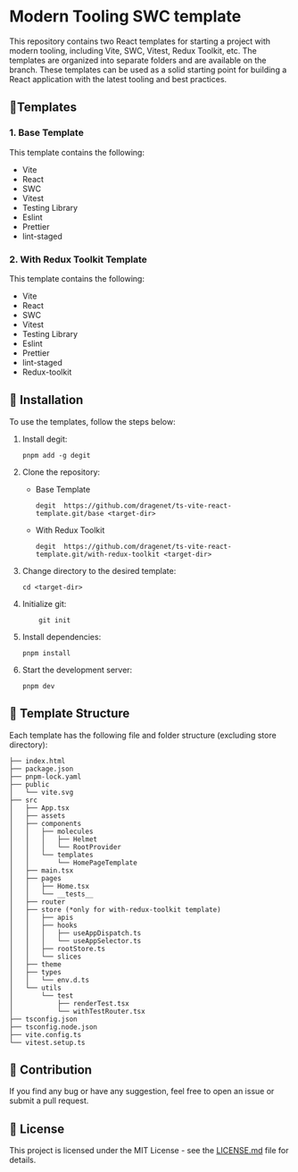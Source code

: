 # Modern Tooling SWC template

This repository contains two React templates for starting a project with modern 
tooling, including Vite, SWC, Vitest, Redux Toolkit, etc. The templates are organized
into separate folders and are available on the branch. 
These templates can be used as a solid starting point for building a React application 
with the latest tooling and best practices.
## 📝Templates
### 1. Base Template
This template contains the following:

- Vite
- React
- SWC
- Vitest
- Testing Library
- Eslint
- Prettier
- lint-staged

### 2. With Redux Toolkit Template

This template contains the following:

- Vite
- React
- SWC
- Vitest
- Testing Library
- Eslint
- Prettier
- lint-staged
- Redux-toolkit

## 🔧 Installation

To use the templates, follow the steps below:

1. Install degit:

   ```
   pnpm add -g degit
   ```

2. Clone the repository:
   - Base Template
      ```
      degit  https://github.com/dragenet/ts-vite-react-template.git/base <target-dir>
      ```
   - With Redux Toolkit
      ```
      degit  https://github.com/dragenet/ts-vite-react-template.git/with-redux-toolkit <target-dir>
      ```

3. Change directory to the desired template:

   ```
   cd <target-dir>
   ```
   
4. Initialize git:
    ```
        git init
    ```

5. Install dependencies:

   ```
   pnpm install
   ```

6. Start the development server:

   ```
   pnpm dev
   ```

## 📁 Template Structure

Each template has the following file and folder structure (excluding store directory):

```
├── index.html
├── package.json
├── pnpm-lock.yaml
├── public
│   └── vite.svg
├── src
│   ├── App.tsx
│   ├── assets
│   ├── components
│   │   ├── molecules
│   │   │   ├── Helmet
│   │   │   └── RootProvider
│   │   └── templates
│   │       └── HomePageTemplate
│   ├── main.tsx
│   ├── pages
│   │   ├── Home.tsx
│   │   └── __tests__
│   ├── router
│   ├── store (*only for with-redux-toolkit template)
│   │   ├── apis
│   │   ├── hooks
│   │   │   ├── useAppDispatch.ts
│   │   │   └── useAppSelector.ts
│   │   ├── rootStore.ts
│   │   └── slices
│   ├── theme
│   ├── types
│   │   └── env.d.ts
│   └── utils
│       └── test
│           ├── renderTest.tsx
│           └── withTestRouter.tsx
├── tsconfig.json
├── tsconfig.node.json
├── vite.config.ts
└── vitest.setup.ts

```

## 📝 Contribution

If you find any bug or have any suggestion, feel free to open an issue or submit a pull request.

## 🔐 License

This project is licensed under the MIT License - see the [LICENSE.md](LICENSE.md) file for details.